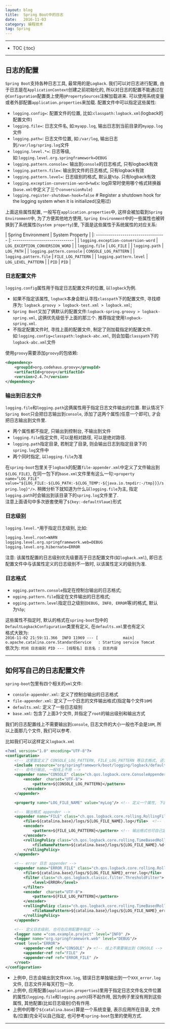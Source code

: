 ```yaml
---
layout: blog
title:  Spring Boot中的日志
date:   2016-11-03
category: 编程技术
tag: Spring
---
```






*****

* TOC
{:toc}

*****

## 日志的配置
`Spring Boot`支持各种日志工具, 最常用的是`Logback`. 我们可以对日志进行配置, 由于日志是在`ApplicationContext`创建之前初始化的, 所以对日志的配置不能通过在`@Configuration`配置类上使用`@PropertySources`注解加载进来. 可以使用系统变量或者外部配置`application.properties`来加载.  配置文件中可以指定这些属性:

* `logging.config=`: 配置文件的位置, 比如:`classpath:logback.xml`(logback的配置文件)
* `logging.file=`: 日志文件名, 如:`myapp.log`, 输出日志到当前目录的`myapp.log`文件
* `logging.path=`: 日志文件位置, 如:`/var/log`, 输出日志到`/var/log/spring.log`文件
* `logging.level.*=`: 日志等级, 如:`logging.level.org.springframework=DEBUG`
* `logging.pattern.console=`: 输出到`console`的日志格式, 只有logback有效
* `logging.pattern.file=`: 输出到文件的日志格式, 只有logback有效
* `logging.pattern.level=`: 日志级别的格式, 默认是`%5p`. 只有logback有效
* `logging.exception-conversion-word=%wEx`: log异常时使用哪个格式转换器(`base.xml`中定义了三个`conversionRule`)
* `logging.register-shutdown-hook=false` # Register a shutdown hook for the logging system when it is initialized(没用过)

上面这些属性配置, 一般写在`application.properties`中, 这样会被加载到`Spring Environment`中, 为了方便其他地方使用, `Spring Environment`中的一些属性也被转换到了系统属性(`System property`)里, 下面是这些属性于系统属性的对应关系:

| Spring Environment                  | System Property                 |
|: ---------------------------------- |: ------------------------------ |
| `logging.exception-conversion-word` | `LOG_EXCEPTION_CONVERSION_WORD` |
| `logging.file`                      | `LOG_FILE`                      |
| `logging.path`                      | `LOG_PATH`                      |
| `logging.pattern.console`           | `CONSOLE_LOG_PATTERN`           |
| `logging.pattern.file`              | `FILE_LOG_PATTERN`              |
| `logging.pattern.level`             | `LOG_LEVEL_PATTERN`             |
| `PID`                               | `PID`                           |

### 日志配置文件
`logging.config`属性用于指定日志配置文件的位置, 以`logback`为例.

* 如果不指定该属性, `logback`本身会默认寻找`classpath`下的配置文件, 寻找顺序为:
`logback.groovy > logback-test.xml > logback.xml`;  
* `Spring Boot`又加了俩默认的配置文件:`logback-spring.groovy > logback-spring.xml`, 这俩优先级低于上面的那三个. 推荐指定使用`logback-spring.xml`.
* 不指定配置文件时, 寻找上面的配置文件, 制定了则加载指定的配置文件. 如:`logging.config=classpath:logback-abc.xml`, 则会加载`classpath`下的`logback-abc.xml`文件

使用`groovy`需要添加`groovy`的包依赖:

~~~xml
<dependency>
    <groupId>org.codehaus.groovy</groupId>
    <artifactId>groovy</artifactId>
    <version>2.4.7</version>
</dependency>
~~~

### 输出到日志文件
`logging.file`和`logging.path`这俩属性用于指定日志文件输出的位置. 默认情况下`Spring Boot`只会把日志输出到`console`, 添加了这两个属性(任意一个即可), 才会把日志输出到文件里.

* 两个属性都不指定, 只输出到控制台, 不输出到文件
* `logging.file`指定文件, 可以是相对路径, 可以是绝对路径.  
* `logging.path`指定目录, 若制定了目录, 则会输出日志到指定目录下的`spring.log`文件中
* 两个同时指定, 以`logging.file`为准

在`spring-boot`包里关于`logback`的配置`file-appender.xml`中定义了文件输出到`${LOG_FILE}`, 在同一包下的`base.xml`文件里有这么一句:`<property name="LOG_FILE" value="${LOG_FILE:-${LOG_PATH:-${LOG_TEMP:-${java.io.tmpdir:-/tmp}}}/spring.log}"/>`. 稍微分析下就知道为什么以`logging.file`为主, 指定`logging.path`时会输出到该目录下的`spring.log`文件里了.  
注意上面语句中多次嵌套使用了`${key:-defaultVlaue}`形式

### 日志级别
`logging.level.*`用于指定日志级别, 比如:

~~~sh
logging.level.root=WARN
logging.level.org.springframework.web=DEBUG
logging.level.org.hibernate=ERROR
~~~

注意: 该属性配置的日志级别优先级要高于日志配置文件(如`logback.xml`), 即日志配置文件中与该属性定义的日志级别不一致时, 以该属性定义的级别为准.

### 日志格式

* `ogging.pattern.console`指定在控制台输出的日志格式;
* `ogging.pattern.file`指定在文件输出的日志格式;
* `ogging.pattern.level`指定日之级别(`DEBUG, INFO, ERROR`等)的格式, 默认为`%5p`;

这些属性不指定时, 默认的格式在`spring-boot`包中的`DefaultLogbackConfiguration`类里有定义, 在`defaults.xml`里也有定义  
格式大致为:  
`2016-11-02 21:59:11.366  INFO 11969 --- [           main] o.apache.catalina.core.StandardService   : Starting service Tomcat`  
依次为: `时间 日志级别 PID --- [线程名] 日志名 : 日志内容`

*****

## 如何写自己的日志配置文件

`spring-boot`包里有四个相关的`xml`文件:

* `console-appender.xml`: 定义了控制台输出的日志格式
* `file-appender.xml`: 定义了一个日志的文件输出格式(指定每个文件`10M`)
* `defaults.xml`: 定义了一些日志级别
* `base.xml`: 包含了上面3个文件, 并指定了`root`的输出级别和输出方式

我们的日志配置线上不需要输出到`console`, 日志文件的大小一般也不会是`10M`, 所以上面那几个文件, 我们可以参考.

比如我们可以这样定义`logback.xml`

~~~xml
<?xml version="1.0" encoding="UTF-8"?>
<configuration>
    <!-- 这里面定义了 CONSOLE_LOG_PATTERN, FILE_LOG_PATTERN 等日志格式, 还定义了一些日志级别 -->
    <include resource="org/springframework/boot/logging/logback/defaults.xml"/>
    <!-- 命令行输出, 一般线上不用 -->
    <appender name="CONSOLE" class="ch.qos.logback.core.ConsoleAppender">
        <encoder  charset="UTF-8">
            <pattern>${CONSOLE_LOG_PATTERN}</pattern>
        </encoder>
    </appender>

    <property name="LOG_FILE_NAME" value="myLog"/> <!-- 定义一个属性, 下面用 -->

    <!-- 输出格式 appender -->
    <appender name="FILE" class="ch.qos.logback.core.rolling.RollingFileAppender">
        <file>${catalina.base}/logs/${LOG_FILE_NAME}.log</file>  <!-- 可自己定义 -->
        <encoder>
            <pattern>${FILE_LOG_PATTERN}</pattern> <!-- 输出格式也可自己定义 -->
        </encoder>
        <rollingPolicy class="ch.qos.logback.core.rolling.TimeBasedRollingPolicy">
            <fileNamePattern>${catalina.base}/logs/${LOG_FILE_NAME}.%d{yyyy-MM-dd}.log</fileNamePattern>
        </rollingPolicy>
    </appender>

    <!-- error 日志 appender -->
    <appender name="ERROR_FILE" class="ch.qos.logback.core.rolling.RollingFileAppender">
        <file>${catalina.base}/logs/${LOG_FILE_NAME}_error.log</file>
        <filter class="ch.qos.logback.classic.filter.ThresholdFilter">
            <level>ERROR</level>
        </filter>
        <encoder  charset="UTF-8">
            <pattern>${FILE_LOG_PATTERN}</pattern>
        </encoder>
        <rollingPolicy class="ch.qos.logback.core.rolling.TimeBasedRollingPolicy">
            <fileNamePattern>${catalina.base}/logs/${LOG_FILE_NAME}_error.%d{yyyy-MM-dd}.log</fileNamePattern>
        </rollingPolicy>
    </appender>

    <!-- 定义日志级别, 也可在应用配置中指定 -->
    <logger name ="com.example.project" level="INFO" />
    <logger name="org.springframework.web" level="DEBUG"/>
    <root level="ERROR">
        <appender-ref ref="CONSOLE" /> <!-- 线上不需要输出到 CONSOLE -->
        <appender-ref ref="FILE" />
        <appender-ref ref="ERROR_FILE" />
    </root>
</configuration>
~~~

* 上例中, 日志会输出到文件`XXX.log`, 错误日志单独输出到一个`XXX_error.log`文件, 日志文件并每天打包一次.  
* 上例中, 应用配置(`application.properties`)里用于指定日志文件名文件位置的属性(`logging.file`和`logging.path`)将不起作用, 因为例子里没有用到这些属性, 其他配置(比如日志级别)仍有作用.
* 上例中的哪个`${catalina.base}`算是一个系统变量, 表示应用所在目录, 文件名(位置)完全可以自己指定, 也可参考`spring-boot`包里的使用方式.

*****
